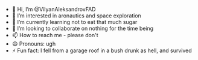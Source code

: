 - 👋 Hi, I’m @VilyanAleksandrovFAD
- 👀 I’m interested in aronautics and space exploration
- 🌱 I’m currently learning not to eat that much sugar
- 💞️ I’m looking to collaborate on nothing for the time being
- 📫 How to reach me - please don't
- 😄 Pronouns: ugh
- ⚡ Fun fact: I fell from a garage roof in a bush drunk as hell, and survived

<!---
VilyanAleksandrovFAD/VilyanAleksandrovFAD is a ✨ special ✨ repository because its `README.md` (this file) appears on your GitHub profile.
You can click the Preview link to take a look at your changes.
--->
